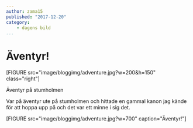 ```yaml
---
author: zama15
published: "2017-12-20"
category:
    - dagens bild
...
```

Äventyr!
==================================

[FIGURE src="image/bloggimg/adventure.jpg?w=200&h=150" class="right"]

Äventyr på stumholmen


<!--more-->

Var på äventyr ute på stumholmen och hittade en gammal kanon jag kände för att hoppa upp på och det var ett minne i sig det.

[FIGURE src="image/bloggimg/adventure.jpg?w=700" caption="Äventyr!"]
